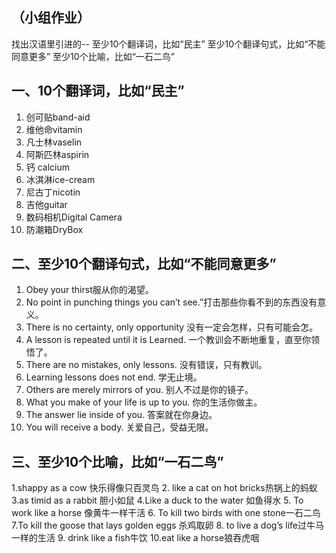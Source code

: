 ## （小组作业）
找出汉语⾥引进的--
至少10个翻译词，比如“民主”
至少10个翻译句式，比如“不能同意更多”
至少10个比喻，比如“⼀⽯⼆鸟”

## 一、10个翻译词，比如“民主”
1.	创可贴band-aid
2.	维他命vitamin
3.	凡士林vaselin
4.	阿斯匹林aspirin
5.	钙 calcium
6.	冰淇淋ice-cream
7.	尼古丁nicotin
8.	吉他guitar
9.	数码相机Digital Camera
10.	防潮箱DryBox

## 二、至少10个翻译句式，比如“不能同意更多”
1. Obey your thirst服从你的渴望。
2. No point in punching things you can’t see.”打击那些你看不到的东西没有意义。 
3. There is no certainty, only opportunity 没有一定会怎样，只有可能会怎。
4. A lesson is repeated until it is Learned. 一个教训会不断地重复，直至你领悟了。
5. There are no mistakes, only lessons. 没有错误，只有教训。
6. Learning lessons does not end. 学无止境。
7. Others are merely mirrors of you. 别人不过是你的镜子。
8. What you make of your life is up to you. 你的生活你做主。
9. The answer lie inside of you. 答案就在你身边。
10. You will receive a body. 关爱自己，受益无限。

## 三、至少10个比喻，比如“⼀⽯⼆鸟”

1.shappy as a cow 快乐得像只百灵鸟
2. like a cat on hot bricks热锅上的蚂蚁
3.as timid as a rabbit 胆小如鼠
4.Like a duck to the water 如鱼得水
5. To work like a horse 像黄牛一样干活
6. To kill two birds with one stone一石二鸟
 7.To kill the goose that lays golden eggs 杀鸡取卵
8. to live a dog’s life过牛马一样的生活
9. drink like a fish牛饮
10.eat like a horse狼吞虎咽
